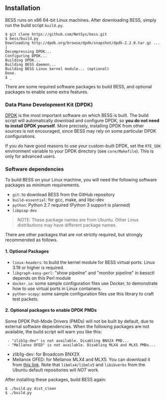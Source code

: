 ## Installation

BESS runs on x86 64-bit Linux machines. After downloading BESS, simply run the build script `build.py`.

```
$ git clone https://github.com/NetSys/bess.git
$ bess/build.py
Downloading http://dpdk.org/browse/dpdk/snapshot/dpdk-2.2.0.tar.gz ... |
Decompressing DPDK...
Configuring DPDK...
Building DPDK...
Building BESS daemon...
Building BESS Linux kernel module... (optional)
Done.
$ _
```

There are some required software packages to build BESS, and optional packages to enable some extra features.

### Data Plane Development Kit (DPDK)

[DPDK](dpdk.org) is the most important software on which BESS is built. The build script will automatically download and configure DPDK, so **you do not need to install DPDK yourself**. More precisely, installing DPDK from other sources is not encouraged, since BESS may rely on some particular DPDK configurations.

If you do have good reasons to use your custom-built DPDK, set the `RTE_SDK` environment variable to your DPDK directory (see `core/Makefile`). This is only for advanced users.

### Software dependencies

To build BESS on your Linux machine, you will need the following software packages as minimum requirements.

- `git`: to download BESS from the GitHub repository
- `build-essential`: for gcc, make, and libc-dev
- `python`: Python 2.7 required (Python 3 support is planned)
- `libpcap-dev`

> NOTE: These package names are from Ubuntu. Other Linux distributions may have different package names.

There are other packages that are not strictly required, but strongly recommended as follows.

#### 1. Optional Packages
- `linux-headers`: to build the kernel module for BESS virtual ports. Linux 3.19 or higher is required.
- `libgraph-easy-perl`: "show pipeline" and "monitor pipeline" in bessctl depends on this Perl module
- `docker.io`: some sample configuration files use Docker, to demonstrate how to use virtual ports in Linux containers.
- `python-scapy`: some sample configuration files use this library to craft test packets.

#### 2. Optional packages to enable DPDK PMDs
Some DPDK Poll-Mode Drivers (PMDs) will not be built by default, due to external software dependencies. When the following packages are not available, the build script will warn you like this:

```
 - "zlib1g-dev" is not available. Disabling BNX2X PMD...
 - "Mellanox OFED" is not available. Disabling MLX4 and MLX5 PMDs...
```

- zlib1g-dev: for Broadcom BNX2X
- Mellanox OFED: for Mellanox MLX4 and MLX5. You can download it from [this link](http://www.mellanox.com/page/products_dyn?product_family=26&mtag=linux_sw_drivers). Note that `libmlx4/libmlx5` and `libibverbs` from the Ubuntu default repositories will *NOT* work.

After installing these packages, build BESS again:

```
$ ./build.py dist_clean
$ ./build.py
```